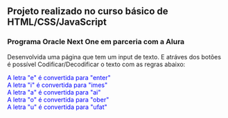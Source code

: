 <h2>Projeto realizado no curso básico de HTML/CSS/JavaScript</h2>
<h3>Programa Oracle Next One em parceria com a Alura</h3>


<p>Desenvolvida uma página que tem um input de texto. E atráves dos botões é possível Codificar/Decodificar o texto
com as regras abaixo:</p>

<p style="color: blue;">
A letra "e" é convertida para "enter"</br>
A letra "i" é convertida para "imes"</br>
A letra "a" é convertida para "ai"</br>
A letra "o" é convertida para "ober"</br>
A letra "u" é convertida para "ufat"</br>
</p>
